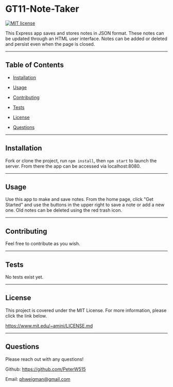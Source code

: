 # GT11-Note-Taker

  [![MIT license](https://img.shields.io/badge/License-MIT-blue.svg)](https://lbesson.mit-license.org/)

  This Express app saves and stores notes in JSON format. These notes can be updated through an HTML user interface. Notes can be added or deleted and persist even when the page is closed.

  ---

  ## Table of Contents
  
  - [Installation](#installation)
  
  - [Usage](#usage)
  
  - [Contributing](#contributing)
  
  - [Tests](#tests)
  
  - [License](#license)
  
  - [Questions](#questions)
  
  ---
  
  ## Installation

  Fork or clone the project, run `npm install`, then `npm start` to launch the server. From there the app can be accessed via localhost:8080.

  ---
  
  ## Usage

  Use this app to make and save notes. From the home page, click "Get Started" and use the buttons in the upper right to save a note or add a new one. Old notes can be deleted using the red trash icon.

  ---
  
  ## Contributing

  Feel free to contribute as you wish.

  ---
  
  ## Tests

  No tests exist yet.

  ---
  
  ## License

  This project is covered under the MIT License. For more information, please click the link below.

  https://www.mit.edu/~amini/LICENSE.md

  ---
  
  ## Questions
  
  Please reach out with any questions!
  
  Github: https://github.com/PeterW515

  Email: phweigman@gmail.com
  
